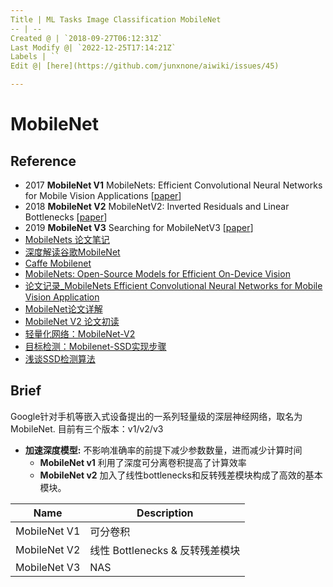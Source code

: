 ```yaml
---
Title | ML Tasks Image Classification MobileNet
-- | --
Created @ | `2018-09-27T06:12:31Z`
Last Modify @| `2022-12-25T17:14:21Z`
Labels | ``
Edit @| [here](https://github.com/junxnone/aiwiki/issues/45)

---
```

# MobileNet
## Reference
- 2017 **MobileNet V1** MobileNets: Efficient Convolutional Neural Networks for Mobile Vision Applications [[paper](https://arxiv.org/pdf/1704.04861.pdf)]
- 2018 **MobileNet V2** MobileNetV2: Inverted Residuals and Linear Bottlenecks [[paper](https://arxiv.org/pdf/1801.04381.pdf)]
- 2019 **MobileNet V3** Searching for MobileNetV3 [[paper](https://arxiv.org/pdf/1905.02244.pdf)]
- [MobileNets 论文笔记](https://blog.csdn.net/Jesse_Mx/article/details/70766871)
- [深度解读谷歌MobileNet](https://blog.csdn.net/T800GHB/article/details/78879612)
- [Caffe Mobilenet](https://github.com/01org/caffe/wiki/Mobilenet)
- [MobileNets: Open-Source Models for Efficient On-Device Vision](https://ai.googleblog.com/2017/06/mobilenets-open-source-models-for.html)
- [论文记录_MobileNets Efficient Convolutional Neural Networks for Mobile Vision Application](https://blog.csdn.net/u013082989/article/details/77970196)
- [MobileNet论文详解](https://blog.csdn.net/qq_38807688/article/details/84590717)
- [MobileNet V2 论文初读](https://zhuanlan.zhihu.com/p/33075914)
- [轻量化网络：MobileNet-V2](https://blog.csdn.net/u011995719/article/details/79135818)
- [目标检测：Mobilenet-SSD实现步骤](https://blog.csdn.net/Jesse_Mx/article/details/78680055)
- [浅谈SSD检测算法](https://blog.csdn.net/nimo_cap/article/details/82888146)



## Brief

Google针对手机等嵌入式设备提出的一系列轻量级的深层神经网络，取名为MobileNet. 
目前有三个版本：v1/v2/v3

- **加速深度模型:** 不影响准确率的前提下减少参数数量，进而减少计算时间
  - **MobileNet v1** 利用了深度可分离卷积提高了计算效率
  - **MobileNet v2** 加入了线性bottlenecks和反转残差模块构成了高效的基本模块。


Name | Description
-- | --
MobileNet V1 |  可分卷积
MobileNet V2 |  线性 Bottlenecks & 反转残差模块
MobileNet V3 |  NAS



